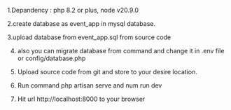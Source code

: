 1.Depandency : php 8.2 or plus, node v20.9.0

2.create database as event_app in mysql database.

3.upload database from event_app.sql from source code

4. also you can migrate database from command and change it in .env file or config/database.php

5. Upload source code from git and store to your desire location.

6. Run command php artisan serve and num run dev

7. Hit url http://localhost:8000 to your browser